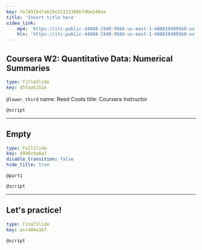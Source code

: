 ```yaml
---
key: fe7491647a619c51131386b74be240aa
title: 'Insert title here'
video_link:
    mp4: 'https://itc-public-44088-1948-9568-us-east-1-408819489568-us-east-1.s3.amazonaws.com/input/13_Numerical_Summaries.mp4'
    hls: 'https://itc-public-44088-1948-9568-us-east-1-408819489568-us-east-1.s3.amazonaws.com/output/hls/13NumericalSummaries.m3u8'
---
```


## Coursera W2: Quantitative Data: Numerical Summaries

```yaml
type: TitleSlide
key: 45faa5252e
```

`@lower_third`
name: Reed Coots
title: Coursera Instructor

`@script`


---

## Empty

```yaml
type: FullSlide
key: 4998c0a6a7
disable_transition: false
hide_title: true
```

`@part1`


`@script`


---

## Let's practice!

```yaml
type: FinalSlide
key: acc404a1bf
```

`@script`
